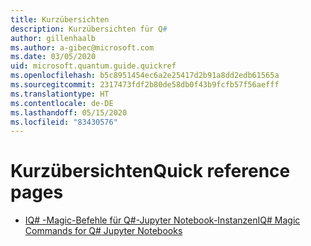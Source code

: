 ```yaml
---
title: Kurzübersichten
description: Kurzübersichten für Q#
author: gillenhaalb
ms.author: a-gibec@microsoft.com
ms.date: 03/05/2020
uid: microsoft.quantum.guide.quickref
ms.openlocfilehash: b5c8951454ec6a2e25417d2b91a8dd2edb61565a
ms.sourcegitcommit: 2317473fdf2b80de58db0f43b9fcfb57f56aefff
ms.translationtype: HT
ms.contentlocale: de-DE
ms.lasthandoff: 05/15/2020
ms.locfileid: "83430576"
---
```

# <a name="quick-reference-pages"></a><span data-ttu-id="1d36d-103">Kurzübersichten</span><span class="sxs-lookup"><span data-stu-id="1d36d-103">Quick reference pages</span></span>

* [<span data-ttu-id="1d36d-104">IQ# -Magic-Befehle für Q#-Jupyter Notebook-Instanzen</span><span class="sxs-lookup"><span data-stu-id="1d36d-104">IQ# Magic Commands for Q# Jupyter Notebooks</span></span>](xref:microsoft.quantum.guide.quickref.iqsharp)
